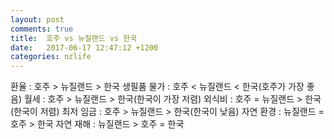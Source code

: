 ```yaml
---
layout: post
comments: true
title:  호주 vs 뉴질랜드 vs 한국
date:   2017-06-17 12:47:12 +1200
categories: nzlife
---
```


환율 : 호주 > 뉴질랜드 > 한국
생필품 물가 : 호주 < 뉴질랜드 < 한국(호주가 가장 좋음)
월세 : 호주 > 뉴질랜드 > 한국(한국이 가장 저렴)
외식비 : 호주 = 뉴질랜드 > 한국(한국이 저렴)
최저 임금 : 호주 > 뉴질랜드 > 한국(한국이 낮음)
자연 환경 : 뉴질랜드 = 호주 > 한국
자연 재해 : 뉴질랜드 > 호주 = 한국